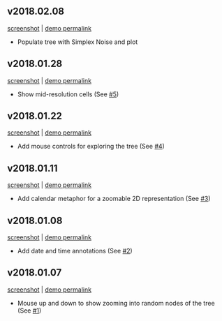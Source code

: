 ## v2018.02.08

[screenshot][screenshot-2018-02-08] | [demo permalink][demo-2018-02-08]

- Populate tree with Simplex Noise and plot

[screenshot-2018-02-08]:https://user-images.githubusercontent.com/116838/35985837-2b30fb54-0cbd-11e8-86f7-705ced580456.gif
[demo-2018-02-08]:http://btrdb-viz-2018-02-08.surge.sh

## v2018.01.28

[screenshot][screenshot-2018-01-28] | [demo permalink][demo-2018-01-28]

- Show mid-resolution cells (See [#5](https://github.com/PingThingsIO/btrdb-explained/pull/5))

[screenshot-2018-01-28]:https://user-images.githubusercontent.com/116838/35482932-55640df4-0401-11e8-932a-da14fa03b7ae.gif
[demo-2018-01-28]:http://btrdb-viz-2018-01-28.surge.sh

## v2018.01.22

[screenshot][screenshot-2018-01-22] | [demo permalink][demo-2018-01-22]

- Add mouse controls for exploring the tree (See [#4](https://github.com/PingThingsIO/btrdb-explained/pull/4))

[screenshot-2018-01-22]:https://user-images.githubusercontent.com/116838/35245661-a2e4ad26-ff89-11e7-83a2-4db239a4ed4a.gif
[demo-2018-01-22]:http://btrdb-viz-2018-01-22.surge.sh

## v2018.01.11

[screenshot][screenshot-2018-01-11] | [demo permalink][demo-2018-01-11]

- Add calendar metaphor for a zoomable 2D representation (See [#3](https://github.com/PingThingsIO/btrdb-explained/pull/3))

[screenshot-2018-01-11]:https://user-images.githubusercontent.com/116838/34836478-9ed6755e-f6bd-11e7-8895-353dfdfbc2cc.gif
[demo-2018-01-11]:http://btrdb-viz-2018-01-11.surge.sh

## v2018.01.08

[screenshot][screenshot-2018-01-08] | [demo permalink][demo-2018-01-08]

- Add date and time annotations (See [#2](https://github.com/PingThingsIO/btrdb-explained/pull/2))

[screenshot-2018-01-08]:https://user-images.githubusercontent.com/116838/34710929-d4f974e2-f4e2-11e7-8ccf-87fda093b2a5.gif
[demo-2018-01-08]:http://btrdb-viz-2018-01-08.surge.sh/

## v2018.01.07

[screenshot][screenshot-2018-01-07] | [demo permalink][demo-2018-01-07]

- Mouse up and down to show zooming into random nodes of the tree (See [#1](https://github.com/PingThingsIO/btrdb-explained/pull/1))

[screenshot-2018-01-07]:https://user-images.githubusercontent.com/116838/34665780-2b68bb38-f427-11e7-96c1-95c80ed3f39c.gif
[demo-2018-01-07]:http://btrdb-viz-2018-01-07.surge.sh/
